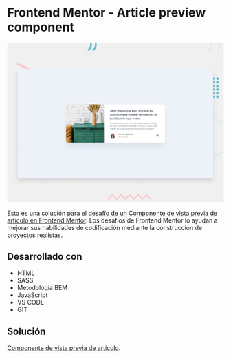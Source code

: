 # Frontend Mentor - Article preview component

![Design preview for the Article preview component coding challenge](./design/desktop-preview.jpg)

Esta es una solución para el [desafío de un Componente de vista previa de artículo en Frontend Mentor](https://www.frontendmentor.io/challenges/article-preview-component-dYBN_pYFT). Los desafíos de Frontend Mentor lo ayudan a mejorar sus habilidades de codificación mediante la construcción de proyectos realistas.


## Desarrollado con
- HTML
- SASS
- Metodología BEM
- JavaScript
- VS CODE
- GIT

## Solución

[Componente de vista previa de artículo](https://stebanc.github.io/article-preview-component/).


